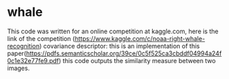 # whale
This code was written for an online competition at kaggle.com, here is the link of the competition (https://www.kaggle.com/c/noaa-right-whale-recognition)
covariance descriptor: this is an implementation of this paper(https://pdfs.semanticscholar.org/39ce/0c5f525ca3cbddf04994a24f0c1e32e77fe9.pdf)
this code outputs the similarity measure between two images. 
